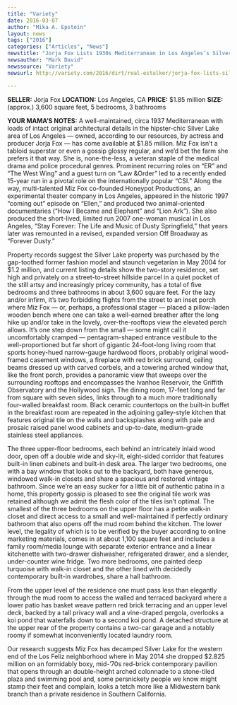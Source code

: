 ```yaml
---
title: "Variety"
date: 2016-03-07
author: "Mika A. Epstein"
layout: news
tags: ["2016"]
categories: ["Articles", "News"]
newstitle: "Jorja Fox Lists 1930s Mediterranean in Los Angeles’s Silver Lake Community"
newsauthor: "Mark David"
newssource: "Variety"
newsurl: http://variety.com/2016/dirt/real-estalker/jorja-fox-lists-silver-lake-house-1201724559/

---
```


**SELLER:** Jorja Fox
**LOCATION:** Los Angeles, CA
**PRICE:** $1.85 million
**SIZE:** (approx.) 3,600 square feet, 5 bedrooms, 3 bathrooms

**YOUR MAMA’S NOTES:** A well-maintained, circa 1937 Mediterranean with loads of intact original architectural details in the hipster-chic Silver Lake area of Los Angeles — owned, according to our resources, by actress and producer Jorja Fox — has come available at $1.85 million. Miz Fox isn’t a tabloid superstar or even a gossip glossy regular, and we’d bet the farm she prefers it that way. She is, none-the-less, a veteran staple of the medical drama and police procedural genres. Prominent recurring roles on “ER” and “The West Wing” and a guest turn on “Law &Order” led to a recently ended 15-year run in a pivotal role on the internationally popular “CSI.” Along the way, multi-talented Miz Fox co-founded Honeypot Productions, an experimental theater company in Los Angeles, appeared in the historic 1997 “coming out” episode on “Ellen,” and produced two animal-oriented documentaries (“How I Became and Elephant” and “Lion Ark”). She also produced the short-lived, limited run 2007 one-woman musical in Los Angeles, “Stay Forever: The Life and Music of Dusty Springfield,” that years later was remounted in a revised, expanded version Off Broadway as “Forever Dusty.”

Property records suggest the Silver Lake property was purchased by the gap-toothed former fashion model and staunch vegetarian in May 2004 for $1.2 million, and current listing details show the two-story residence, set high and privately on a street-to-street hillside parcel in a quiet pocket of the still artsy and increasingly pricey community, has a total of five bedrooms and three bathrooms in about 3,600 square feet. For the lazy and/or infirm, it’s two forbidding flights from the street to an inset porch where Miz Fox — or, perhaps, a professional stager — placed a pillow-laden wooden bench where one can take a well-earned breather after the long hike up and/or take in the lovely, over-the-rooftops view the elevated perch allows. It’s one step down from the small — some might call it uncomfortably cramped — pentagram-shaped entrance vestibule to the well-proportioned but far short of gigantic 24-foot-long living room that sports honey-hued narrow-gauge hardwood floors, probably original wood-framed casement windows, a fireplace with red brick surround, ceiling beams dressed up with carved corbels, and a towering arched window that, like the front porch, provides a panoramic view that sweeps over the surrounding rooftops and encompasses the Ivanhoe Reservoir, the Griffith Observatory and the Hollywood sign. The dining room, 17-feet long and far from square with seven sides, links through to a much more traditionally four-walled breakfast room. Black ceramic countertops on the built-in buffet in the breakfast room are repeated in the adjoining galley-style kitchen that features original tile on the walls and backsplashes along with pale and prosaic raised panel wood cabinets and up-to-date, medium-grade stainless steel appliances.

The three upper-floor bedrooms, each behind an intricately inlaid wood door, open off a double wide and sky-lit, eight-sided corridor that features built-in linen cabinets and built-in desk area. The larger two bedrooms, one with a bay window that looks out to the backyard, both have generous, windowed walk-in closets and share a spacious and restored vintage bathroom. Since we’re an easy sucker for a little bit of authentic patina in a home, this property gossip is pleased to see the original tile work was retained although we admit the flesh color of the tiles isn’t optimal. The smallest of the three bedrooms on the upper floor has a petite walk-in closet and direct access to a small and well-maintained if perfectly ordinary bathroom that also opens off the mud room behind the kitchen. The lower level, the legality of which is to be verified by the buyer according to online marketing materials, comes in at about 1,100 square feet and includes a family room/media lounge with separate exterior entrance and a linear kitchenette with two-drawer dishwasher, refrigerated drawer, and a slender, under-counter wine fridge. Two more bedrooms, one painted deep turquoise with walk-in closet and the other lined with decidedly contemporary built-in wardrobes, share a hall bathroom.

From the upper level of the residence one must pass less than elegantly through the mud room to access the walled and terraced backyard where a lower patio has basket weave pattern red brick terracing and an upper level deck, backed by a tall privacy wall and a vine-draped pergola, overlooks a koi pond that waterfalls down to a second koi pond. A detached structure at the upper rear of the property contains a two-car garage and a notably roomy if somewhat inconveniently located laundry room.

Our research suggests Miz Fox has decamped Silver Lake for the western end of the Los Feliz neighborhood where in May 2014 she dropped $2.825 million on an formidably boxy, mid-’70s red-brick contemporary pavilion that opens through an double-height arched colonnade to a stone-tiled plaza and swimming pool and, some persnickety people we know might stamp their feet and complain, looks a tetch more like a Midwestern bank branch than a private residence in Southern California.
